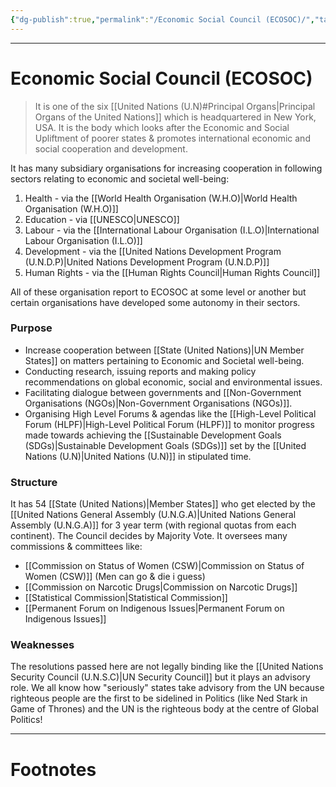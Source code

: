 ```yaml
---
{"dg-publish":true,"permalink":"/Economic Social Council (ECOSOC)/","tags":["Academics","politics"]}
---
```



---
# Economic Social Council (ECOSOC)
> It is one of the six [[United Nations (U.N)#Principal Organs\|Principal Organs of the United Nations]] which is headquartered in New York, USA. It is the body which looks after the Economic and Social Upliftment of poorer states & promotes international economic and social cooperation and development.

It has many subsidiary organisations for increasing cooperation in following sectors relating to economic and societal well-being:
1. Health - via the [[World Health Organisation (W.H.O)\|World Health Organisation (W.H.O)]]
2. Education - via [[UNESCO\|UNESCO]]
3. Labour - via the [[International Labour Organisation (I.L.O)\|International Labour Organisation (I.L.O)]]
4. Development - via the [[United Nations Development Program (U.N.D.P)\|United Nations Development Program (U.N.D.P)]]
5. Human Rights - via the [[Human Rights Council\|Human Rights Council]]

All of these organisation report to ECOSOC at some level or another but certain organisations have developed some autonomy in their sectors.

### Purpose
- Increase cooperation between [[State (United Nations)\|UN Member States]] on matters pertaining to Economic and Societal well-being.
- Conducting research, issuing reports and making policy recommendations on global economic, social and environmental issues.
- Facilitating dialogue between governments and [[Non-Government Organisations (NGOs)\|Non-Government Organisations (NGOs)]].
- Organising High Level Forums & agendas like the [[High-Level Political Forum (HLPF)\|High-Level Political Forum (HLPF)]] to monitor progress made towards achieving the [[Sustainable Development Goals (SDGs)\|Sustainable Development Goals (SDGs)]] set by the [[United Nations (U.N)\|United Nations (U.N)]] in stipulated time.

### Structure
It has 54 [[State (United Nations)\|Member States]] who get elected by the [[United Nations General Assembly (U.N.G.A)\|United Nations General Assembly (U.N.G.A)]] for 3 year term (with regional quotas from each continent). The Council decides by Majority Vote. It oversees many commissions & committees like:
- [[Commission on Status of Women (CSW)\|Commission on Status of Women (CSW)]] (Men can go & die i guess)
- [[Commission on Narcotic Drugs\|Commission on Narcotic Drugs]]
- [[Statistical Commission\|Statistical Commission]]
- [[Permanent Forum on Indigenous Issues\|Permanent Forum on Indigenous Issues]]

### Weaknesses
The resolutions passed here are not legally binding like the [[United Nations Security Council (U.N.S.C)\|UN Security Council]] but it plays an advisory role. We all know how "seriously" states take advisory from the UN because righteous people are the first to be sidelined in Politics (like Ned Stark in Game of Thrones) and the UN is the righteous body at the centre of Global Politics!

---
# Footnotes